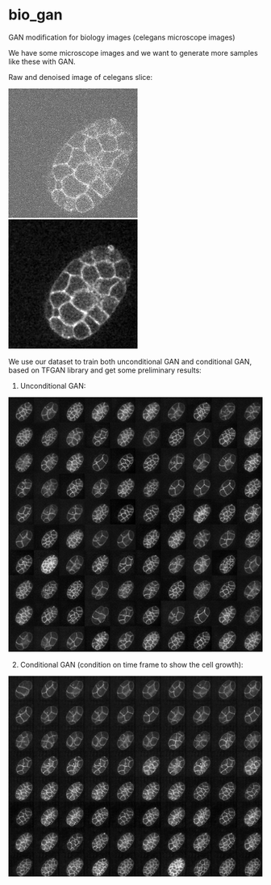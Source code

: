 # bio_gan
GAN modification for biology images (celegans microscope images)

We have some microscope images and we want to generate more samples like these with GAN.

Raw and denoised image of celegans slice:

![alt text](./examples/raw_image.jpg?raw=true "Raw Image of celegans slice")     ![alt text](./examples/denoised_image.jpg?raw=true "Denoised Image of celegans slice")


We use our dataset to train both unconditional GAN and conditional GAN, based on TFGAN library and get some preliminary results:

1. Unconditional GAN:

![alt text](./examples/unconditional_gan.png?raw=true "Results for unconditional GAN")

2. Conditional GAN (condition on time frame to show the cell growth):

![alt text](./examples/conditional_gan.png?raw=true "Results for conditional GAN")
